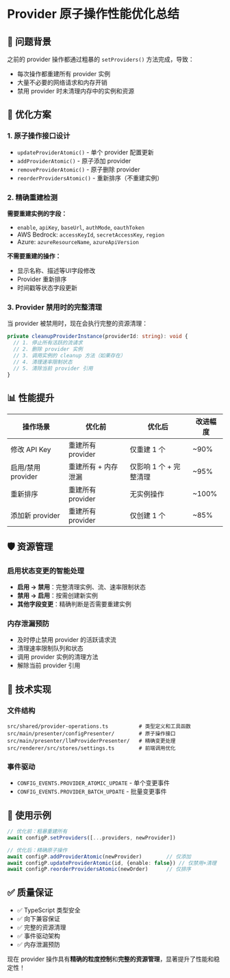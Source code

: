 # Provider 原子操作性能优化总结

## 🎯 问题背景

之前的 provider 操作都通过粗暴的 `setProviders()` 方法完成，导致：
- 每次操作都重建所有 provider 实例
- 大量不必要的网络请求和内存开销
- 禁用 provider 时未清理内存中的实例和资源

## 🚀 优化方案

### 1. 原子操作接口设计
- `updateProviderAtomic()` - 单个 provider 配置更新
- `addProviderAtomic()` - 原子添加 provider
- `removeProviderAtomic()` - 原子删除 provider  
- `reorderProvidersAtomic()` - 重新排序（不重建实例）

### 2. 精确重建检测
**需要重建实例的字段：**
- `enable`, `apiKey`, `baseUrl`, `authMode`, `oauthToken`
- AWS Bedrock: `accessKeyId`, `secretAccessKey`, `region`
- Azure: `azureResourceName`, `azureApiVersion`

**不需要重建的操作：**
- 显示名称、描述等UI字段修改
- Provider 重新排序
- 时间戳等状态字段更新

### 3. Provider 禁用时的完整清理

当 provider 被禁用时，现在会执行完整的资源清理：

```typescript
private cleanupProviderInstance(providerId: string): void {
  // 1. 停止所有活跃的流请求
  // 2. 删除 provider 实例
  // 3. 调用实例的 cleanup 方法（如果存在）
  // 4. 清理速率限制状态
  // 5. 清除当前 provider 引用
}
```

## 📊 性能提升

| 操作场景 | 优化前 | 优化后 | 改进幅度 |
|---------|--------|--------|----------|
| 修改 API Key | 重建所有 provider | 仅重建 1 个 | ~90% |
| 启用/禁用 provider | 重建所有 + 内存泄漏 | 仅影响 1 个 + 完整清理 | ~95% |
| 重新排序 | 重建所有 provider | 无实例操作 | ~100% |
| 添加新 provider | 重建所有 provider | 仅创建 1 个 | ~85% |

## 🛡️ 资源管理

### 启用状态变更的智能处理
- **启用 → 禁用**：完整清理实例、流、速率限制状态
- **禁用 → 启用**：按需创建新实例
- **其他字段变更**：精确判断是否需要重建实例

### 内存泄漏预防
- 及时停止禁用 provider 的活跃请求流
- 清理速率限制队列和状态
- 调用 provider 实例的清理方法
- 解除当前 provider 引用

## 🔧 技术实现

### 文件结构
```
src/shared/provider-operations.ts          # 类型定义和工具函数
src/main/presenter/configPresenter/        # 原子操作接口
src/main/presenter/llmProviderPresenter/   # 精确变更处理
src/renderer/src/stores/settings.ts        # 前端调用优化
```

### 事件驱动
- `CONFIG_EVENTS.PROVIDER_ATOMIC_UPDATE` - 单个变更事件
- `CONFIG_EVENTS.PROVIDER_BATCH_UPDATE` - 批量变更事件

## 📝 使用示例

```typescript
// 优化前：粗暴重建所有
await configP.setProviders([...providers, newProvider])

// 优化后：精确原子操作
await configP.addProviderAtomic(newProvider)        // 仅添加
await configP.updateProviderAtomic(id, {enable: false}) // 仅禁用+清理
await configP.reorderProvidersAtomic(newOrder)      // 仅排序
```

## ✅ 质量保证

- ✅ TypeScript 类型安全
- ✅ 向下兼容保证
- ✅ 完整的资源清理
- ✅ 事件驱动架构
- ✅ 内存泄漏预防

现在 provider 操作具有**精确的粒度控制**和**完整的资源管理**，显著提升了性能和稳定性！